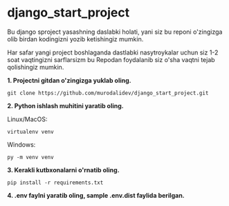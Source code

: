 # django_start_project

Bu django sproject yasashning daslabki holati, yani siz bu reponi o'zingizga olib birdan kodingizni yozib ketishingiz mumkin.

Har safar yangi project boshlaganda dastlabki nasytroykalar uchun siz 1-2 soat vaqtingizni sarflarsizm bu Repodan foydalanib siz o'sha vaqtni tejab qolishingiz mumkin.

**1. Projectni gitdan o'zingizga yuklab oling.**

`git clone https://github.com/murodalidev/django_start_project.git`

**2. Python ishlash muhitini yaratib oling.**

Linux/MacOS:

`virtualenv venv`

Windows:

`py -m venv venv`

**3. Kerakli kutbxonalarni o'rnatib oling.**

`pip install -r requirements.txt`

**4. .env faylni yaratib oling, sample .env.dist faylida berilgan.**


